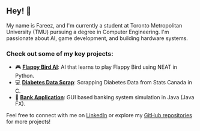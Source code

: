 ## Hey! 👋

My name is Fareez, and I'm currently a student at Toronto Metropolitan University (TMU) pursuing a degree in Computer Engineering. I'm passionate about AI, game development, and building hardware systems.

### Check out some of my key projects:
- 🎮 [**Flappy Bird AI**](https://github.com/fareezmir/flappyAI): AI that learns to play Flappy Bird using NEAT in Python.
- 💻 [**Diabetes Data Scrap**](https://github.com/fareezmir/diabetes-data): Scrapping Diabetes Data from Stats Canada in C.
- 🏦 [**Bank Application**](https://github.com/fareezmir/BankingApp): GUI based banking system simulation in Java (Java FX).

Feel free to connect with me on [LinkedIn](https://www.linkedin.com/in/fareezmir) or explore my [GitHub repositories](https://github.com/fareezmir?tab=repositories) for more projects!
